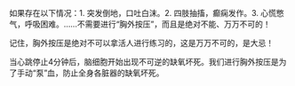 如果存在以下情况：1. 突发倒地，口吐白沫。2. 四肢抽搐，癫痫发作。3. 心慌憋气，呼吸困难。……不需要进行“胸外按压”，而且是绝对不能、万万不可的！

记住，胸外按压是绝对不可以拿活人进行练习的，这是万万不可的，是大忌！

当心跳停止4分钟后，脑细胞开始出现不可逆的缺氧坏死。我们进行胸外按压是为了手动“泵”血，防止全身各脏器的缺氧坏死。